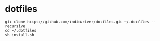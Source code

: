 # dotfiles
```
git clone https://github.com/IndieDriver/dotfiles.git ~/.dotfiles --recursive
cd ~/.dotfiles
sh install.sh
```
